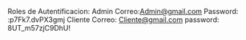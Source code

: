 Roles de Autentificacion:
Admin
Correo:Admin@gmail.com
Password: :p7Fk7.dvPX3gmj
Cliente
Correo: Cliente@gmail.com
password: 8UT_m57zjC9DhU!
